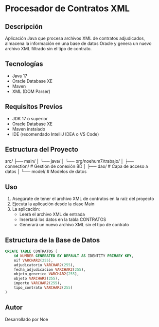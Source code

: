 # Procesador de Contratos XML

## Descripción
Aplicación Java que procesa archivos XML de contratos adjudicados, almacena la información en una base de datos Oracle y genera un nuevo archivo XML filtrado sin el tipo de contrato.

## Tecnologías
- Java 17
- Oracle Database XE
- Maven
- XML (DOM Parser)

## Requisitos Previos
- JDK 17 o superior
- Oracle Database XE
- Maven instalado
- IDE (recomendado IntelliJ IDEA o VS Code)

## Estructura del Proyecto

src/
├── main/
│   └── java/
│       └── org/noehum7/trabajo/
│           ├── connection/    # Gestión de conexión BD
│           ├── dao/          # Capa de acceso a datos
│           └── model/        # Modelos de datos

## Uso
1. Asegúrate de tener el archivo XML de contratos en la raíz del proyecto
2. Ejecuta la aplicación desde la clase Main
3. La aplicación:
   - Leerá el archivo XML de entrada
   - Insertará los datos en la tabla CONTRATOS
   - Generará un nuevo archivo XML sin el tipo de contrato

## Estructura de la Base de Datos
```sql
CREATE TABLE CONTRATOS (
    id NUMBER GENERATED BY DEFAULT AS IDENTITY PRIMARY KEY,
    nif VARCHAR2(255),
    adjudicatorio VARCHAR2(255),
    fecha_adjudicacion VARCHAR2(255),
    objeto_generico VARCHAR2(255),
    objeto VARCHAR2(255),
    importe VARCHAR2(255),
    tipo_contrato VARCHAR2(255)
) 
```

## Autor
Desarrollado por Noe

